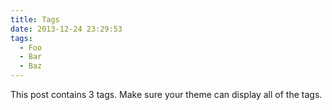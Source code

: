 ```yaml
---
title: Tags
date: 2013-12-24 23:29:53
tags:
  - Foo
  - Bar
  - Baz
---
```


This post contains 3 tags. Make sure your theme can display all of the tags.
